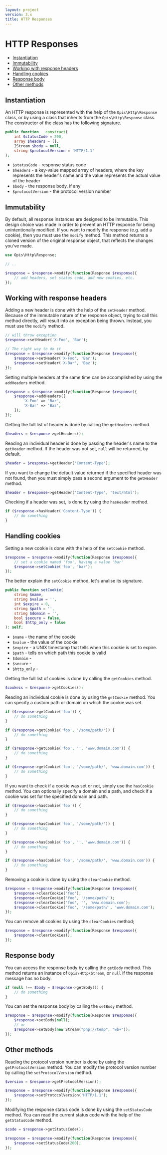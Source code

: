 ```yaml
---
layout: project
version: 3.x
title: HTTP Responses
---
```

# HTTP Responses

* [Instantiation](#instantiation)
* [Immutability](#immutability)
* [Working with response headers](#working-with-response-headers)
* [Handling cookies](#handling-cookies)
* [Response body](#response-body)
* [Other methods](#other-methods)

## Instantiation

An HTTP response is represented with the help of the `Opis\Http\Response` class, 
or by using a class that inherits from the `Opis\Http\Response` class. 
The constructor of the class has the following signature.

```php
public function __construct(
    int $statusCode = 200, 
    array $headers = [], 
    IStream $body = null, 
    string $protocolVersion = 'HTTP/1.1'
);
```

* `$statusCode` - response status code
* `$headers` - a key-value mapped array of headers, where the key represents the header's name and the value
represents the actual value of the header
* `$body` - the response body, if any
* `$protocolVersion` - the protocol version number

## Immutability

By default, all response instances are designed to be immutable. 
This design choice was made in order to prevent an HTTP response for being unintentionally modified.
If you want to modify the response (e.g. add a cookie), then you must use the `modify` method.
This method returns a cloned version of the original response object, that reflects the changes you've made.

```php
use Opis\Http\Response;

// ..

$response = $response->modify(function(Response $response){
    // add headers, set status code, add new cookies, etc.
});
```

## Working with response headers

Adding a new header is done with the help of the `setHeader` method.
Because of the immutable nature of the response object, trying to call this method
directly, will result into an exception being thrown. Instead, you must use the `modify` method.

```php
// will throw exception
$response->setHeader('X-Foo', 'Bar');

// The right way to do it
$response = $response->modify(function(Response $response){
    $response->setHeader('X-Foo', 'Bar');
    $response->setHeader('X-Bar', 'Baz');
});
```

Setting multiple headers at the same time can be accomplished by using the `addHeaders` method.

```php
$response = $response->modify(function(Response $response){
    $response->addHeaders([
        'X-Foo' => 'Bar',
        'X-Bar' => 'Baz',
    ]);
});
```

Getting the full list of header is done by calling the `getHeaders` method.

```php
$headers = $response->getHeaders();
```

Reading an individual header is done by passing the header's name to the `getHeader` method.
If the header was not set, `null` will be returned, by default. 

```php
$header = $response->getHeader('Content-Type');
```

If you want to change the default value returned if the specified header was not found, then you must
simply pass a second argument to the `getHeader` method.

```php
$header = $response->getHeader('Content-Type', 'text/html');
```

Checking if a header was set, is done by using the `hasHeader` method.

```php
if ($response->hasHeader('Content-Type')) {
    // do something
}
```

## Handling cookies

Setting a new cookie is done with the help of the `setCookie` method.

```php
$resposne = $response->modify(function(Response $response){
    // set a cookie named 'foo', having a value 'bar'
    $response->setCookie('foo', 'bar');
});
```

The better explain the `setCookie` method, let's analise its signature.

```php
public function setCookie(
    string $name,
    string $value = '',
    int $expire = 0,
    string $path = '',
    string $domain = '',
    bool $secure = false,
    bool $http_only = false
): self;
```

* `$name` - the name of the cookie
* `$value` - the value of the cookie
* `$expire` - a UNIX timestamp that tells when this cookie is set to expire. 
* `$path`  - tells on which path this cookie is valid
* `$domain` - 
* `$secure` -
* `$http_only` - 


Getting the full list of cookies is done by calling the `getCookies` method.

```php
$cookeis = $response->getCookies();
```

Reading an individual cookie is done by using the `getCookie` method. You can specify
a custom path or domain on which the cookie was set.

```php
if ($response->getCookie('foo')) {
    // do something
}

if ($response->getCookie('foo', '/some/path/')) {
    // do something
}

if ($response->getCookie('foo', '', 'www.domain.com')) {
    // do something
}

if ($response->getCookie('foo', '/some/path/', 'www.domain.com')) {
    // do something
}
```

If you want to check if a cookie was set or not, simply use the `hasCookie` method.
You can optionally specify a domain and a path, and check if a cookie was set for the
specified domain and path. 

```php
if ($response->hasCookie('foo')) {
    // do something
}

if ($response->hasCookie('foo', '/some/path/')) {
    // do something
}

if ($response->hasCookie('foo', '', 'www.domain.com')) {
    // do something
}

if ($response->hasCookie('foo', '/some/path/', 'www.domain.com')) {
    // do something
}
```

Removing a cookie is done by using the `clearCookie` method.

```php
$response = $response->modify(function(Response $response){
    $response->clearCookie('foo');
    $response->clearCookie('foo', '/some/path/');
    $response->clearCookie('foo', '', 'www.domain.com');
    $response->clearCookie('foo', '/some/path/', 'www.domain.com');
});
```

You can remove all cookies by using the `clearCookies` method;

```php
$response = $response->modify(function(Response $response){
    $response->clearCookies();
});
```

## Response body

You can access the response body by calling the `getBody` method. This method returns an instance of `Opis\Http\Stream`,
or `null` if the response message has no body.

```php
if (null !== $body = $response->getBody()) {
    // do something
}
```

You can set the response body by calling the `setBody` method.

```php
$response = $response->modify(function(Response $response){
    $response->setBody(null);
    // or
    $response->setBody(new Stream("php://temp", "wb+"));
});
```

## Other methods

Reading the protocol version number is done by using the `getProtocolVersion` method.
You can modify the protocol version number by calling the `setProtocolVersion` method.

```php
$version = $response->getProtocolVersion();

$response = $response->modify(function(Response $response){
    $response->setProtocolVersion('HTTP/1.1');
});
```

Modifying the response status code is done by using the `setStatusCode` method.
You can read the current status code with the help of the `getStatusCode` method.

```php
$code = $response->getStatusCode();

$response = $response->modify(function(Response $response){
    $response->setStatusCode(200);
});
```


